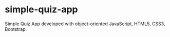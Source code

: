 # simple-quiz-app
Simple Quiz App developed with object-oriented JavaScript, HTML5, CSS3, Bootstrap.
